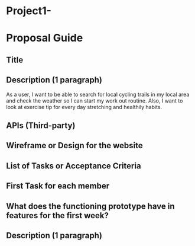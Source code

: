 # Project1-

# Proposal Guide

## Title

## Description (1 paragraph)

As a user, I want to be able to search for local cycling trails in my local area and check the weather so I can start my work out routine. Also, I want to look at exercise tip for every day stretching and healthily habits. 

## APIs (Third-party)

## Wireframe or Design for the website

## List of Tasks or Acceptance Criteria

## First Task for each member

## What does the functioning prototype have in features for the first week?

## Description (1 paragraph)

